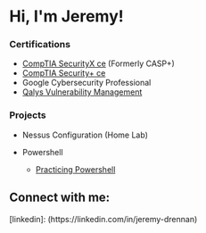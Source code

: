 # Hi, I'm Jeremy! 

### Certifications
- [CompTIA SecurityX ce](./certifications/CompTIA-SecurityX.pdf) (Formerly CASP+)  
- [CompTIA Security+ ce](./certifications/CompTIA-Security-Plus.pdf)  
- Google Cybersecurity Professional  
- [Qalys Vulnerability Management](./certifications/Qualys-Vulnerability-Management.pdf)  
  
### Projects

- Nessus Configuration (Home Lab)

- Powershell
  - [Practicing Powershell](<add URL>)


<h2> Connect with me:</h2>
[linkedin]: (https://linkedin.com/in/jeremy-drennan)

<!--
**joshmadakor1/joshmadakor1** is a ✨ _special_ ✨ repository because its `README.md` (this file) appears on your GitHub profile.

Here are some ideas to get you started:

- 🔭 I’m currently working on ...
- 🌱 I’m currently learning ...
- 👯 I’m looking to collaborate on ...
- 🤔 I’m looking for help with ...
- 💬 Ask me about ...
- 📫 How to reach me: ...
- 😄 Pronouns: ...
- ⚡ Fun fact: ...
-->
